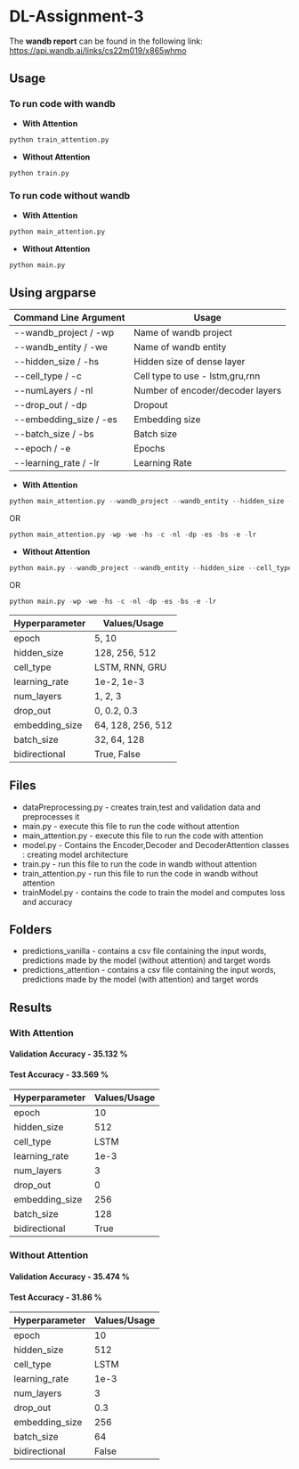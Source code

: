 # DL-Assignment-3

The **wandb report** can be found in the following link:
https://api.wandb.ai/links/cs22m019/x865whmo

## Usage
### To run code with wandb

- **With Attention**
```python
python train_attention.py
```
- **Without Attention**
```python
python train.py
``` 

### To run code without wandb

- **With Attention**
```python
python main_attention.py
```
- **Without Attention**
```python
python main.py
``` 

## Using argparse
| Command Line Argument | Usage |
| --- | --- |
| --wandb_project / -wp  | Name of wandb project |
| --wandb_entity / -we  | Name of wandb entity |
| --hidden_size / -hs  | Hidden size of dense layer |
| --cell_type / -c  | Cell type to use - lstm,gru,rnn |
| --numLayers / -nl  | Number of encoder/decoder layers |
| --drop_out / -dp  | Dropout |
| --embedding_size / -es  | Embedding size |
| --batch_size / -bs  | Batch size |
| --epoch / -e  | Epochs |
| --learning_rate / -lr | Learning Rate |


- **With Attention**
```python
python main_attention.py --wandb_project --wandb_entity --hidden_size --cell_type --numLayers --drop_out --embedding_size --batch_size --epoch --learning_rate
```

OR

```python
python main_attention.py -wp -we -hs -c -nl -dp -es -bs -e -lr
```


- **Without Attention**
```python
python main.py --wandb_project --wandb_entity --hidden_size --cell_type --numLayers --drop_out --embedding_size --batch_size --epoch --learning_rate
```

OR

```python
python main.py -wp -we -hs -c -nl -dp -es -bs -e -lr
```

| Hyperparameter | Values/Usage |
| --- | --- |
| epoch | 5, 10 |
| hidden_size | 128, 256, 512 |
| cell_type | LSTM, RNN, GRU |
| learning_rate | 1e-2, 1e-3 |
| num_layers | 1, 2, 3 |
| drop_out | 0, 0.2, 0.3 |
| embedding_size | 64, 128, 256, 512 |
| batch_size | 32, 64, 128 |
| bidirectional | True, False |


## Files

- dataPreprocessing.py - creates train,test and validation data and preprocesses it
- main.py - execute this file to run the code without attention 
- main_attention.py - execute this file to run the code with attention
- model.py - Contains the Encoder,Decoder and DecoderAttention classes : creating model architecture
- train.py - run this file to run the code in wandb without attention
- train_attention.py - run this file to run the code in wandb without attention
- trainModel.py - contains the code to train the model and computes loss and accuracy

## Folders
- predictions_vanilla - contains a csv file containing the input words, predictions made by the model (without attention) and target words
- predictions_attention - contains a csv file containing the input words, predictions made by the model (with attention) and target words
## Results

### With Attention

####  Validation Accuracy - 35.132 %
####  Test Accuracy - 33.569 %
| Hyperparameter | Values/Usage |
| --- | --- |
| epoch | 10 |
| hidden_size | 512 |
| cell_type | LSTM |
| learning_rate | 1e-3 |
| num_layers | 3 |
| drop_out | 0 |
| embedding_size | 256 |
| batch_size | 128 |
| bidirectional | True |

### Without Attention

####  Validation Accuracy - 35.474 %
#### Test Accuracy - 31.86 %
| Hyperparameter | Values/Usage |
| --- | --- |
| epoch | 10 |
| hidden_size | 512 |
| cell_type | LSTM |
| learning_rate | 1e-3 |
| num_layers | 3 |
| drop_out | 0.3 |
| embedding_size | 256 |
| batch_size | 64 |
| bidirectional | False |

